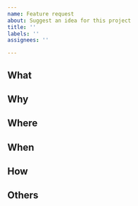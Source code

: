 ```yaml
---
name: Feature request
about: Suggest an idea for this project
title: ''
labels: ''
assignees: ''

---
```


## What

## Why

## Where

## When

## How

## Others
